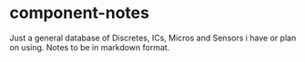 # component-notes
Just a general database of Discretes, ICs, Micros and Sensors i have or plan on using. Notes to be in markdown format.
